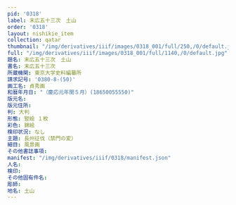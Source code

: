```yaml
---
pid: '0318'
label: 末広五十三次　土山
order: '0318'
layout: nishikie_item
collection: qatar
thumbnail: "/img/derivatives/iiif/images/0318_001/full/250,/0/default.jpg"
full: "/img/derivatives/iiif/images/0318_001/full/1140,/0/default.jpg"
題名: 末広五十三次　土山
書名: 末広五十三次
所蔵機関: 東京大学史料編纂所
請求記号: '0380-8-(50)'
画工名: 貞秀画
和暦年月日: "（慶応元年閏５月）(18650055550)"
版元名: 
版元住所: 
判: 大判
形態: 竪絵 １枚
彩色: 錦絵
検印状況: なし
主題: 長州征伐（禁門の変）
細目: 風景画
その他書誌事項: 
manifest: "/img/derivatives/iiif/0318/manifest.json"
人名: 
検印: 
その他固有件名: 
彫師: 
地名: 土山
---
```

